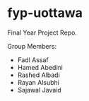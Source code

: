 fyp-uottawa
===========

Final Year Project Repo.

Group Members:
* Fadl Assaf
* Hamed Abedini
* Rashed Albadi
* Rayan Alsubhi
* Sajawal Javaid
